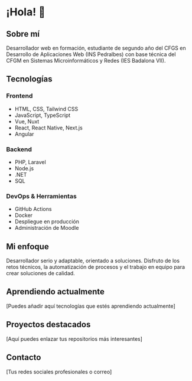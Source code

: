 # ¡Hola! 👋

## Sobre mí
Desarrollador web en formación, estudiante de segundo año del CFGS en Desarrollo de Aplicaciones Web (INS Pedralbes) con base técnica del CFGM en Sistemas Microinformáticos y Redes (IES Badalona VII).

## Tecnologías
### Frontend
- HTML, CSS, Tailwind CSS
- JavaScript, TypeScript
- Vue, Nuxt
- React, React Native, Next.js
- Angular

### Backend
- PHP, Laravel
- Node.js
- .NET
- SQL

### DevOps & Herramientas
- GitHub Actions
- Docker
- Despliegue en producción
- Administración de Moodle

## Mi enfoque
Desarrollador serio y adaptable, orientado a soluciones. Disfruto de los retos técnicos, la automatización de procesos y el trabajo en equipo para crear soluciones de calidad.

## Aprendiendo actualmente
[Puedes añadir aquí tecnologías que estés aprendiendo actualmente]

## Proyectos destacados
[Aquí puedes enlazar tus repositorios más interesantes]

## Contacto
[Tus redes sociales profesionales o correo]
